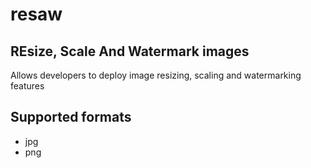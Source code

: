 # resaw

## REsize, Scale And Watermark images
Allows developers to deploy image resizing, scaling and watermarking features

## Supported formats
* jpg
* png
